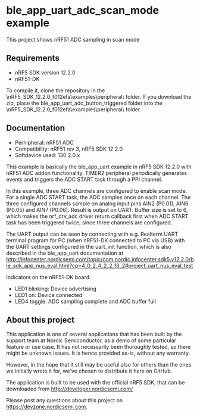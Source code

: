 ble_app_uart_adc_scan_mode example
==================

 This project shows nRF51 ADC sampling in scan mode
 
Requirements
------------
- nRF5 SDK version 12.2.0
- nRF51-DK

To compile it, clone the repository in the \nRF5_SDK_12.2.0_f012efa\examples\peripheral\ folder.  If you download the zip, place the ble_app_uart_adc_button_triggered folder into the \nRF5_SDK_12.2.0_f012efa\examples\peripheral\ folder.

Documentation
-----------------
- Perhipheral: nRF51 ADC
- Compatibility: nRF51 rev 3, nRF5 SDK 12.2.0
- Softdevice used: 130 2.0.x
  
This example is basically the ble_app_uart example in nRF5 SDK 12.2.0 with nRF51 ADC addon functionality. TIMER2 peripheral periodically generates events and triggers the ADC START task through a PPI channel. 

In this example, three ADC channels are configured to enable scan mode. For a single ADC START task, the ADC samples once on each channel. The three configured channels sample on analog input pins AIN2 (P0.01), AIN6 (P0.05) and AIN7 (P0.06). Result is output on UART. Buffer size is set to 6, which makes the nrf_drv_adc driver return callback first when ADC START task has been triggered twice, since three channels are configured. 

The UART output can be seen by connecting with e.g. Realterm UART terminal program for PC (when nRF51-DK connected to PC via USB) with the UART settings configured in the uart_init function, which is also described in the ble_app_uart documentation at http://infocenter.nordicsemi.com/topic/com.nordic.infocenter.sdk5.v12.2.0/ble_sdk_app_nus_eval.html?cp=4_0_2_4_2_2_18_2#project_uart_nus_eval_test
  
Indicators on the nRF51-DK board:
- LED1 blinking: Device advertising
- LED1 on:	Device connected
- LED4 toggle: ADC sampling complete and ADC buffer full

About this project
------------------
This application is one of several applications that has been built by the support team at Nordic Semiconductor, as a demo of some particular feature or use case. It has not necessarily been thoroughly tested, so there might be unknown issues. It is hence provided as-is, without any warranty. 

However, in the hope that it still may be useful also for others than the ones we initially wrote it for, we've chosen to distribute it here on GitHub. 

The application is built to be used with the official nRF5 SDK, that can be downloaded from http://developer.nordicsemi.com/

Please post any questions about this project on https://devzone.nordicsemi.com.
